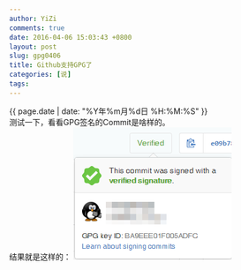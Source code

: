 ```yaml
---
author: YiZi
comments: true
date: 2016-04-06 15:03:43 +0800
layout: post
slug: gpg0406
title: Github支持GPG了
categories: [说]
tags:
---
```

<div class="saying">
<div class="timestamp">{{ page.date | date: "%Y年%m月%d日 %H:%M:%S" }}</div>
测试一下，看看GPG签名的Commit是啥样的。
<br/>
结果就是这样的：
<img src="/public/images/gpg.png">
</div>